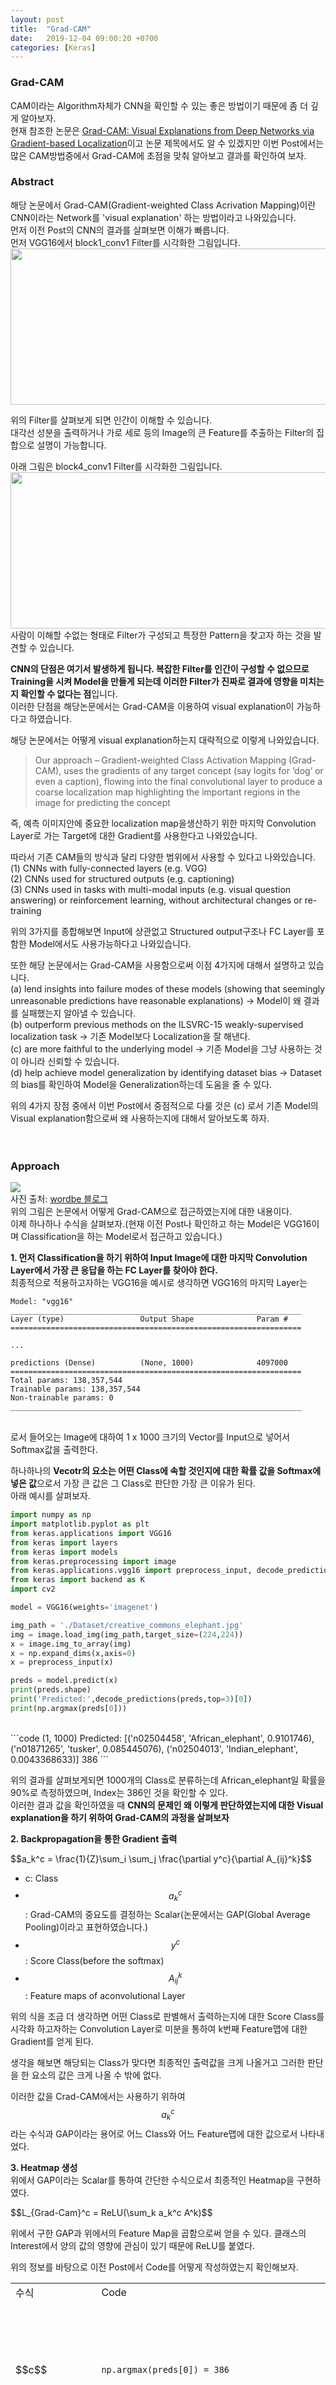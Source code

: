 ```yaml
---
layout: post
title:  "Grad-CAM"
date:   2019-12-04 09:00:20 +0700
categories: [Keras]
---
```

<script type="text/javascript" src="https://cdn.mathjax.org/mathjax/latest/MathJax.js?config=TeX-AMS_HTML"></script>
### Grad-CAM
CAM이라는 Algorithm자체가 CNN을 확인할 수 있는 좋은 방법이기 때문에 좀 더 깊게 알아보자.  
현재 참조한 논문은 <a href="http://openaccess.thecvf.com/content_ICCV_2017/papers/Selvaraju_Grad-CAM_Visual_Explanations_ICCV_2017_paper.pdf">Grad-CAM: Visual Explanations from Deep Networks via Gradient-based Localization</a>이고 논문 제목에서도 알 수 있겠지만 이번 Post에서는 많은 CAM방법중에서 Grad-CAM에 초점을 맞춰 알아보고 결과를 확인하여 보자.  

### Abstract  
해당 논문에서 Grad-CAM(Gradient-weighted Class Acrivation Mapping)이란 CNN이라는 Network를 'visual explanation' 하는 방법이라고 나와있습니다.  
먼저 이전 Post의 CNN의 결과를 살펴보면 이해가 빠릅니다.  
먼저 VGG16에서 block1_conv1 Filter를 시각화한 그림입니다.  
<img src="https://raw.githubusercontent.com/wjddyd66/wjddyd66.github.io/master/static/img/Keras/19.png" height="250" width="600"><br>

위의 Filter를 살펴보게 되면 인간이 이해할 수 있습니다.  
대각선 성분을 출력하거나 가로 세로 등의 Image의 큰 Feature를 추출하는 Filter의 집합으로 설명이 가능합니다.  

아래 그림은 block4_conv1 Filter를 시각화한 그림입니다.  
<img src="https://raw.githubusercontent.com/wjddyd66/wjddyd66.github.io/master/static/img/Keras/20.png" height="250" width="600"><br>
사람이 이해할 수없는 형태로 Filter가 구성되고 특정한 Pattern을 찾고자 하는 것을 발견할 수 있습니다.  

**CNN의 단점은 여기서 발생하게 됩니다. 복잡한 Filter를 인간이 구성할 수 없으므로 Training을 시켜 Model을 만들게 되는데 이러한 Filter가 진짜로 결과에 영향을 미치는지 확인할 수 없다는 점**입니다.  
이러한 단점을 해당논문에서는 Grad-CAM을 이용하여 visual explanation이 가능하다고 하였습니다.  

해당 논문에서는 어떻게 visual explanation하는지 대략적으로 이렇게 나와있습니다.  
>Our approach – Gradient-weighted Class Activation
Mapping (Grad-CAM), uses the gradients of any target concept (say logits for ‘dog’ or even a caption), flowing into the final convolutional layer to produce a coarse localization map highlighting the important regions in the image for predicting the concept

즉, 예측 이미지안에 중요한 localization map을생산하기 위한 마지막 Convolution Layer로 가는 Target에 대한 Gradient를 사용한다고 나와있습니다.  

따라서 기존 CAM들의 방식과 달리 다양한 범위에서 사용할 수 있다고 나와있습니다.  
(1) CNNs with fully-connected layers (e.g. VGG)  
(2) CNNs used for structured outputs (e.g. captioning)  
(3) CNNs used in tasks with multi-modal inputs (e.g. visual question answering) or reinforcement learning, without architectural changes or re-training  

위의 3가지를 종합해보면 Input에 상관없고 Structured output구조나 FC Layer를 포함한 Model에서도 사용가능하다고 나와있습니다.  

또한 해당 논문에서는 Grad-CAM을 사용함으로써 이점 4가지에 대해서 설명하고 있습니다.  
(a) lend insights into failure modes of these models (showing that seemingly unreasonable predictions have reasonable explanations) -> Model이 왜 결과를 실패했는지 알아낼 수 있습니다.  
(b) outperform previous methods on the ILSVRC-15 weakly-supervised localization task -> 기존 Model보다 Localization을 잘 해낸다.   
(c) are more faithful to the underlying model -> 기존 Model을 그냥 사용하는 것이 아니라 신뢰할 수 있습니다.  
(d) help achieve model generalization by identifying dataset bias -> Dataset의 bias를 확인하여 Model을 Generalization하는데 도움을 줄 수 있다.  

위의 4가지 장점 중에서 이번 Post에서 중점적으로 다룰 것은 (c) 로서 기존 Model의 Visual explanation함으로써 왜 사용하는지에 대해서 알아보도록 하자.  
<br><br>

### Approach
<img src="https://k.kakaocdn.net/dn/dJOBTV/btqxjAQO9gn/JSYq2TvkUgtrkJpTuxOgWK/img.png" srcset="https://img1.daumcdn.net/thumb/R1280x0/?scode=mtistory2&amp;fname=https%3A%2F%2Fk.kakaocdn.net%2Fdn%2FdJOBTV%2FbtqxjAQO9gn%2FJSYq2TvkUgtrkJpTuxOgWK%2Fimg.png"><br>
사진 출처: <a href="https://wordbe.tistory.com/entry/Grad-CAMGradient-weighted-Class-Activation-Mapping">wordbe 블로그</a><br>
위의 그림은 논문에서 어떻게 Grad-CAM으로 접근하였는지에 대한 내용이다.  
이제 하나하나 수식을 살펴보자.(현재 이전 Post나 확인하고 하는 Model은 VGG16이며 Classification을 하는 Model로서 접근하고 있습니다.)  

**1. 먼저 Classification을 하기 위하여 Input Image에 대한 마지막 Convolution Layer에서 가장 큰 응답을 하는 FC Layer를 찾아야 한다.**  
최종적으로 적용하고자하는 VGG16을 예시로 생각하면 VGG16의 마지막 Layer는  
```code
Model: "vgg16"
_________________________________________________________________
Layer (type)                 Output Shape              Param #   
=================================================================

...

predictions (Dense)          (None, 1000)              4097000   
=================================================================
Total params: 138,357,544
Trainable params: 138,357,544
Non-trainable params: 0
_________________________________________________________________
```
<br>
로서 들어오는 Image에 대하여 1 x 1000 크기의 Vector를 Input으로 넣어서 Softmax값을 출력한다.  

하나하나의 **Vecotr의 요소는 어떤 Class에 속할 것인지에 대한 확률 값을 Softmax에 넣은 값**으로서 가장 큰 값은 그 Class로 판단한 가장 큰 이유가 된다.  
아래 예시를 살펴보자.  
```python
import numpy as np
import matplotlib.pyplot as plt
from keras.applications import VGG16
from keras import layers
from keras import models
from keras.preprocessing import image
from keras.applications.vgg16 import preprocess_input, decode_predictions
from keras import backend as K
import cv2

model = VGG16(weights='imagenet')

img_path = './Dataset/creative_commons_elephant.jpg'
img = image.load_img(img_path,target_size=(224,224))
x = image.img_to_array(img)
x = np.expand_dims(x,axis=0)
x = preprocess_input(x)

preds = model.predict(x)
print(preds.shape)
print('Predicted:',decode_predictions(preds,top=3)[0])
print(np.argmax(preds[0]))
```
<br>
```code
(1, 1000)
Predicted: [('n02504458', 'African_elephant', 0.9101746), ('n01871265', 'tusker', 0.085445076), ('n02504013', 'Indian_elephant', 0.0043368633)]
386
```
<br>

위의 결과를 살펴보게되면 1000개의 Class로 분류하는데 African_elephant일 확률을 90%로 측정하였으며, Index는 386인 것을 확인할 수 있다.  
이러한 결과 값을 확인하였을 때 **CNN의 문제인 왜 이렇게 판단하였는지에 대한 Visual explanation을 하기 위하여 Grad-CAM의 과정을 살펴보자**  

**2. Backpropagation을 통한 Gradient 출력**  
<p>$$a_k^c = \frac{1}{Z}\sum_i \sum_j \frac{\partial y^c}{\partial A_{ij}^k}$$</p>

- c: Class
- <span>$$a_k^c$$</span>: Grad-CAM의 중요도를 결정하는 Scalar(논문에서는 GAP(Global Average Pooling)이라고 표현하였습니다.)
- <span>$$y^c$$</span>: Score Class(before the softmax)
- <span>$$A_{ij}^k$$</span>: Feature maps of aconvolutional Layer

위의 식을 조금 더 생각하면 어떤 Class로 판별해서 출력하는지에 대한 Score Class를 시각화 하고자하는 Convolution Layer로 미분을 통하여 k번째 Feature맵에 대한 Gradient를 얻게 된다.  

생각을 해보면 해당되는 Class가 맞다면 최종적인 출력값을 크게 나올거고 그러한 판단을 한 요소의 값은 크게 나올 수 밖에 없다.  

이러한 값을 Crad-CAM에서는 사용하기 위하여 <span>$$a_k^c$$</span>라는 수식과 GAP이라는 용어로 어느 Class와 어느 Feature맵에 대한 값으로서 나타내었다.  

**3. Heatmap 생성**  
위에서 GAP이라는 Scalar를 통하여 간단한 수식으로서 최종적인 Heatmap을 구현하였다.  
<p>$$L_{Grad-Cam}^c = ReLU(\sum_k a_k^c A^k)$$</p>

위에서 구한 GAP과 위에서의 Feature Map을 곱함으로써 얻을 수 있다. 클래스의 Interest에서 양의 값의 영향에 관심이 있기 때문에 ReLU를 붙였다.  


위의 정보를 바탕으로 이전 Post에서 Code를 어떻게 작성하였는지 확인해보자.  
<table>
    <tr>
        <td>수식</td>
        <td>Code</td>
        <td>설명</td>
    </tr>
    <tr>
        <td><span>$$c$$</span></td>
        <td><code>np.argmax(preds[0]) = 386</code></td>
        <td>Model에 Input을 넣어 어떤 Class인지 판별하였고 그 Class가 Softmax Vector에서 몇번째인지 알아내었다.</td>
    </tr>
    <tr>
        <td><span>$$y^c$$</span></td>
        <td><code>model.output[:,386]</code></td>
        <td>Score Class를 위에서 구한 c를 통하여 대입(Softmax에 들어가기 전의 1 x 1000의 크기의 Vector중에서 African Elephant의 값)</td>
    </tr>
    <tr>
        <td><span>$$k$$</span></td>
        <td><code>block5_conv3</code></td>
        <td>Visual Explanation하고 싶은 Feature Layer</td>
    </tr>
    <tr>
        <td><span>$$A_{ij}^k$$</span></td>
        <td><code>model.get_layer('block5_conv3')</code></td>
        <td>구하고자하는 Featuremap</td>
    </tr>
    <tr>
        <td><span>$$\frac{\partial y^c}{\partial A_{ij}^k}$$</span></td>
        <td><code>K.gradients(african_elephant_output,last_conv_layer.output)[0]</code></td>
        <td>어떤 Class로 판별해서 출력하는지에 대한 Score Class를 시각화 하고자하는 Convolution Layer로 미분을 통하여 k번째 Feature맵에 대한 Gradient를 얻게 된다.</td>
    </tr>
    <tr>
        <td><span>$$a_k^c = \frac{1}{Z}\sum_i \sum_j \frac{\partial y^c}{\partial A_{ij}^k}$$</span></td>
        <td><code>K.mean(grads,axis=(0,1,2))</code></td>
        <td><b>Input Image에 도달하는 최종적인 Gradient는 RGB값으로 3개의 Channel의 값으로서 들어오게된다. 또한 각각의 평균을 구하는 과정을 추가한다.</b></td>
    </tr>
    <tr>
        <td><span>$$\sum_k a_k^c A^k$$</span></td>
        <td><code>
            for i in range(512):
                conv_layer_output_value[:,:,i] *= pooled_grads_value[i]
            </code>
        </td>
        <td>Model에서 구하고자 하는 block5_conv3 의 output은 (None, 14, 14, 512)이다 따라서 k=512로 두고 식에 대입한다.</td>
    </tr>
    <tr>
        <td><span>$$ReLU(\sum_k a_k^c A^k)$$</span></td>
        <td><code>heatmap = np.maximum(heatmap,0)</code></td>
        <td>Interest에서 양의 값의 영향에 관심을 받기위하여 ReLU를 적용</td>
    </tr>
</table>
<br>

위의 과정에서 제외된 <code>heatmap = np.mean(conv_layer_output_value,axis=-1), heatmap /= np.max(heatmap)</code>는 값을 정규화 시켜주는 과정이다.

```python
african_elephant_output = model.output[:,386]
last_conv_layer = model.get_layer('block5_conv3')
grads = K.gradients(african_elephant_output,last_conv_layer.output)[0]
pooled_grads = K.mean(grads,axis=(0,1,2))
iterate = K.function([model.input],[pooled_grads,last_conv_layer.output[0]])
pooled_grads_value, conv_layer_output_value = iterate([x])

for i in range(512):
    conv_layer_output_value[:,:,i] *= pooled_grads_value[i]
    
heatmap = np.mean(conv_layer_output_value,axis=-1)

heatmap = np.maximum(heatmap,0)
heatmap /= np.max(heatmap)
plt.matshow(heatmap)
```
<br>

<div><img src="https://raw.githubusercontent.com/wjddyd66/wjddyd66.github.io/master/static/img/Keras/37.png" height="250" width="600" /></div><br>
<br>

**결과 확인**  
아래 그림을 이전 Post보다 HeatMap에 가중치를 조금 더 주어서 결과를 확인하였다.  
**Image를 African_elephant라고 판단한 것은 왼쪽의 아기코끼리의 영향이 크고 또한 이러한 판단의 기준은 코끼리의 코가 중요한 역할을 한다고 말할 수 있다.(오른쪽 코끼리는 거의 코를 중심으로 Feature가 솟구치는 것을 확인할 수 있다.)**

```python
img = cv2.imread(img_path)
heatmap = cv2.resize(heatmap, (img.shape[1],img.shape[0]))
heatmap = np.uint8(255*heatmap)
heatmap = cv2.applyColorMap(heatmap,cv2.COLORMAP_JET)
superimposed_img = heatmap * 0.8 + img

superimposed_img[superimposed_img > 255] = 255
superimposed_img = superimposed_img.astype('uint8')


plt.imshow(superimposed_img)
```
<br>
<div><img src="https://raw.githubusercontent.com/wjddyd66/wjddyd66.github.io/master/static/img/Keras/38.png" height="250" width="600" /></div><br>
<br>

<hr>
참조: <a href="https://github.com/wjddyd66/Keras/blob/master/Ch03-2.ipynb">원본코드</a><br>
참조: <a href="https://wordbe.tistory.com/entry/Grad-CAMGradient-weighted-Class-Activation-Mapping">wordbe 블로그</a><br>
논문: <a href="http://openaccess.thecvf.com/content_ICCV_2017/papers/Selvaraju_Grad-CAM_Visual_Explanations_ICCV_2017_paper.pdf">Grad-CAM: Visual Explanations from Deep Networks via Gradient-based Localization</a><br>
참조: 케라스 창시자에게 배우는 딥러닝<br>
코드에 문제가 있거나 궁금한 점이 있으면 wjddyd66@naver.com으로  Mail을 남겨주세요.

